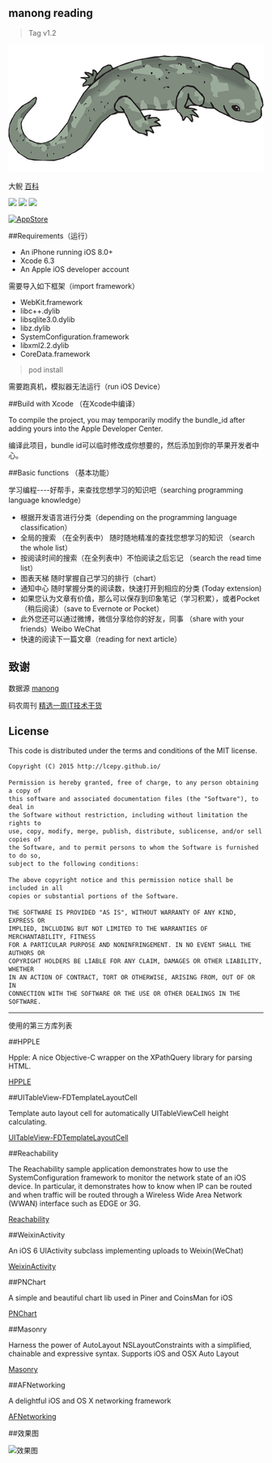 ## manong reading

> Tag v1.2

![](green-46180_640.png)

大鲵 [百科](http://baike.baidu.com/link?url=AICKdlmsjeqZrwIi4VlmcuGDnayfohkDKPxa54F-0NxUEbKHiDQAUp5qH7bgB3Qp2lCoiEtk86odhH8BujSzMa)

![](https://img.shields.io/jenkins/s/https/jenkins.qa.ubuntu.com/precise-desktop-amd64_default.svg)
![](https://img.shields.io/github/license/mashape/apistatus.svg)
![](https://camo.githubusercontent.com/770175f6c01d89c84a020706126a9e6399ff76c4/68747470733a2f2f696d672e736869656c64732e696f2f636f636f61706f64732f702f4b696e676669736865722e7376673f7374796c653d666c6174)

[<img src="http://websources.qiniudn.com/iOS/963e0ee8-9013-11e4-8091-7ece67d64729.png" width="135" height="40" alt="AppStore"/>](https://itunes.apple.com/cn/app/yuan-yi-yue/id990227579?l=en&mt=8)

##Requirements（运行）

- An iPhone running iOS 8.0+
- Xcode 6.3
- An Apple iOS developer account

需要导入如下框架（import framework）

- WebKit.framework
- libc++.dylib
- libsqlite3.0.dylib
- libz.dylib
- SystemConfiguration.framework
- libxml2.2.dylib
- CoreData.framework

> pod install

需要跑真机，模拟器无法运行（run iOS Device）

##Build with Xcode （在Xcode中编译）

To compile the project, you may temporarily modify the bundle_id after adding yours into the Apple Developer Center. 

编译此项目，bundle id可以临时修改成你想要的，然后添加到你的苹果开发者中心。

##Basic functions （基本功能）

学习编程----好帮手，来查找您想学习的知识吧（searching programming language knowledge）

* 根据开发语言进行分类（depending on the programming language classification）
* 全局的搜索 （在全列表中） 随时随地精准的查找您想学习的知识 （search the whole list）
* 按阅读时间的搜索（在全列表中）不怕阅读之后忘记 （search the read time list）
* 图表天梯  随时掌握自己学习的排行（chart）
* 通知中心  随时掌握分类的阅读数，快速打开到相应的分类 (Today extension)
* 如果您认为文章有价值，那么可以保存到印象笔记（学习积累），或者Pocket（稍后阅读）（save to Evernote or Pocket）
* 此外您还可以通过微博，微信分享给你的好友，同事 （share with your friends）Weibo WeChat
* 快速的阅读下一篇文章（reading for next article）

## 致谢

数据源 [manong](https://github.com/nemoTyrant/manong)

码农周刊 [精选一周IT技术干货](http://weekly.manong.io/)

## License

This code is distributed under the terms and conditions of the MIT license.

```
Copyright (C) 2015 http://lcepy.github.io/

Permission is hereby granted, free of charge, to any person obtaining a copy of
this software and associated documentation files (the "Software"), to deal in
the Software without restriction, including without limitation the rights to
use, copy, modify, merge, publish, distribute, sublicense, and/or sell copies of
the Software, and to permit persons to whom the Software is furnished to do so,
subject to the following conditions:

The above copyright notice and this permission notice shall be included in all
copies or substantial portions of the Software.

THE SOFTWARE IS PROVIDED "AS IS", WITHOUT WARRANTY OF ANY KIND, EXPRESS OR
IMPLIED, INCLUDING BUT NOT LIMITED TO THE WARRANTIES OF MERCHANTABILITY, FITNESS
FOR A PARTICULAR PURPOSE AND NONINFRINGEMENT. IN NO EVENT SHALL THE AUTHORS OR
COPYRIGHT HOLDERS BE LIABLE FOR ANY CLAIM, DAMAGES OR OTHER LIABILITY, WHETHER
IN AN ACTION OF CONTRACT, TORT OR OTHERWISE, ARISING FROM, OUT OF OR IN
CONNECTION WITH THE SOFTWARE OR THE USE OR OTHER DEALINGS IN THE SOFTWARE.
```

---

使用的第三方库列表

##HPPLE

Hpple: A nice Objective-C wrapper on the XPathQuery library for parsing HTML.

[HPPLE](https://github.com/topfunky/hpple)

##UITableView-FDTemplateLayoutCell

Template auto layout cell for automatically UITableViewCell height calculating.

[UITableView-FDTemplateLayoutCell](https://github.com/forkingdog/UITableView-FDTemplateLayoutCell)

##Reachability 

The Reachability sample application demonstrates how to use the SystemConfiguration framework to monitor the network state of an iOS device. In particular, it demonstrates how to know when IP can be routed and when traffic will be routed through a Wireless Wide Area Network (WWAN) interface such as EDGE or 3G.

[Reachability ](https://developer.apple.com/library/ios/samplecode/Reachability/Introduction/Intro.html)

##WeixinActivity

An iOS 6 UIActivity subclass implementing uploads to Weixin(WeChat)

[WeixinActivity](https://github.com/iDay/WeixinActivity)

##PNChart

A simple and beautiful chart lib used in Piner and CoinsMan for iOS

[PNChart](https://github.com/kevinzhow/PNChart)

##Masonry

Harness the power of AutoLayout NSLayoutConstraints with a simplified, chainable and expressive syntax. Supports iOS and OSX Auto Layout

[Masonry](https://github.com/SnapKit/Masonry)

##AFNetworking

A delightful iOS and OS X networking framework

[AFNetworking](https://github.com/AFNetworking/AFNetworking)

##效果图

![效果图](http://7qncz5.com1.z0.glb.clouddn.com/iOS/yuanyiyuan1.png)
